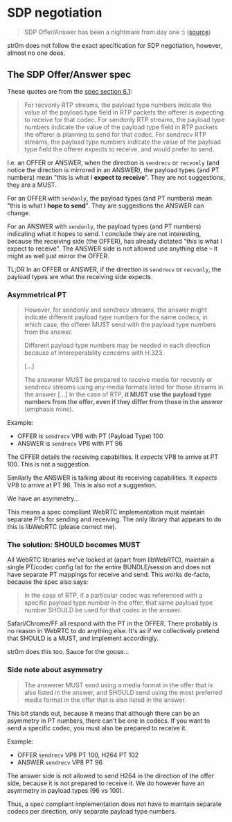 # SDP negotiation

> SDP Offer/Answer has been a nightmare from day one :) ([source][quote])

str0m does not follow the exact specification for SDP negotiation, however, almost no one does.

## The SDP Offer/Answer spec

These quotes are from the [spec section 6.1][sdpspec]:

> For recvonly RTP streams, the payload type numbers indicate the value of the payload type field
> in RTP packets the offerer is expecting to receive for that codec.  For sendonly RTP streams,
> the payload type numbers indicate the value of the payload type field in RTP packets
> the offerer is planning to send for that codec. For sendrecv RTP streams, the payload type
> numbers indicate the value of the payload type field the offerer expects to receive, and would
> prefer to send.

I.e. an OFFER or ANSWER, when the direction is `sendrecv` or `recvonly` (and notice
the direction is mirrored in an ANSWER), the payload types (and PT numbers) mean "this is
what I **expect to receive**". They are not suggestions, they are a MUST.

For an OFFER with `sendonly`, the payload types (and PT numbers) mean "this is what
I **hope to send**". They are suggestions the ANSWER can change.

For an ANSWER with `sendonly`, the payload types (and PT numbers) indicating what it hopes to send.
I conclude they are not interesting, because the receiving side (the OFFER), has already dictated
"this is what I expect to receive". The ANSWER side is not allowed use anything else – it might as well
just mirror the OFFER.

TL;DR In an OFFER or ANSWER, if the direction is `sendrecv` or `recvonly`, the payload types
are what the receiving side expects.

### Asymmetrical PT

> However, for sendonly and sendrecv streams, the answer might indicate different
> payload type numbers for the same codecs, in which case, the offerer MUST send with
> the payload type numbers from the answer.
>
> Different payload type numbers may be needed in each direction
> because of interoperability concerns with H.323.
>
> [...]
>
> The answerer MUST be prepared to receive media for recvonly or sendrecv streams using any
> media formats listed for those streams in the answer [...] In the case of RTP,
> **it MUST use the payload type numbers from the offer, even if they differ from those in the
> answer** (emphasis mine).

Example:

* OFFER is `sendrecv` VP8 with PT (Payload Type) 100
* ANSWER is `sendrecv` VP8 with PT 96

The OFFER details the receiving capabilties. It *expects* VP8 to arrive at PT 100. This
is not a suggestion.

Similarly the ANSWER is talking about its receiving capabilities. It *expects* VP8 to arrive
at PT 96. This is also not a suggestion.

We have an asymmetry…

This means a spec compliant WebRTC implementation must maintain separate PTs for sending and receiving.
The only library that appears to do this is libWebRTC (please correct me).

### The solution: SHOULD becomes MUST

All WebRTC libraries we've looked at (apart from libWebRTC), maintain a single PT/codec config list
for the entire BUNDLE/session and does not have separate PT mappings for receive and send. This works
de-facto, because the spec also says:

> In the case of RTP, if a particular codec was referenced with a specific payload type number in
> the offer, that same payload type number SHOULD be used for that codec in the answer.

Safari/Chrome/FF all respond with the PT in the OFFER. There probably is no reason in WebRTC to do
anything else. It's as if we collectively pretend that SHOULD is a MUST, and implement accordingly.

str0m does this too. Sauce for the goose…

### Side note about asymmetry

> The answerer MUST send using a media format in the offer that is also listed in the answer,
> and SHOULD send using the most preferred media format in the offer that is also listed in the answer.

This bit stands out, because it means that although there can be an asymmetry in PT numbers, there can't
be one in codecs. If you want to send a specific codec, you must also be prepared to receive it.

Example:

* OFFER `sendrecv` VP8 PT 100, H264 PT 102
* ANSWER `sendrecv` VP8 PT 96

The answer side is not allowed to send H264 in the direction of the offer side, because it is not
prepared to receive it. We do however have an asymmetry in payload types (96 vs 100).

Thus, a spec compliant implementation does not have to maintain separate codecs per direction,
only separate payload type numbers.

[quote]:      https://mailarchive.ietf.org/arch/msg/mmusic/2N1_-eUTVrmciX3LpSjkjFH7oCU/
[sdpspec]:    https://datatracker.ietf.org/doc/html/rfc3264#section-6.1
